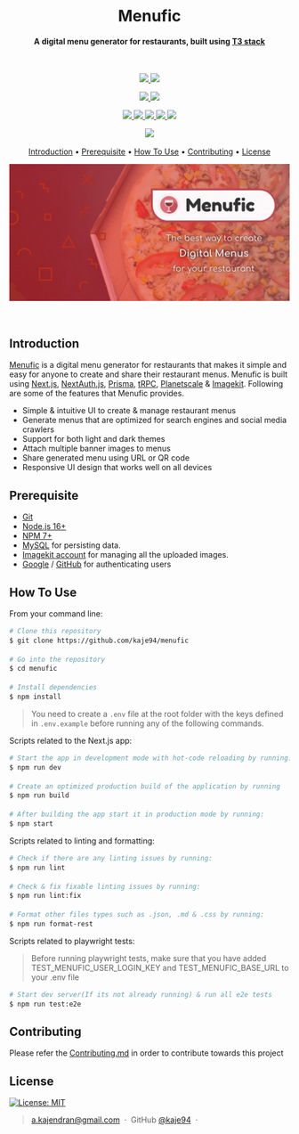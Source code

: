 <br>
<h1 align="center"> <b>Menufic</b> </h1> 
<h4 align="center">A digital menu generator for restaurants, built using <a href="https://create.t3.gg" target="_blank">T3 stack</a></h4>
<br>

<p align="center">
  <a href="https://gitter.im/Menufic/community?utm_source=badge&utm_medium=badge&utm_campaign=pr-badge">
    <img src="https://badges.gitter.im/Menufic/community.svg">
  </a>
  <a href="https://saythanks.io/to/a.kajendran">
    <img src="https://img.shields.io/badge/Say%20Thanks-!-1EAEDB.svg">
  </a>
</p>

<p align="center">
  <a href="https://github.com/kaje94/menufic/actions/workflows/checks.yml">
    <img src="https://github.com/kaje94/menufic/actions/workflows/checks.yml/badge.svg?branch=main">
  </a>
  <a href="https://github.com/kaje94/menufic/actions/workflows/tests.yml">
    <img src="https://github.com/kaje94/menufic/actions/workflows/tests.yml/badge.svg?branch=main">
  </a>
</p>

<p align="center">
  <a href="https://sonarcloud.io/component_measures?metric=Maintainability&id=kaje94_menufic">
    <img src="https://sonarcloud.io/api/project_badges/measure?project=kaje94_menufic&metric=sqale_rating">
  </a>
  <a href="https://sonarcloud.io/component_measures?metric=bugs&id=kaje94_menufic">
    <img src="https://sonarcloud.io/api/project_badges/measure?project=kaje94_menufic&metric=bugs">
  </a>
  <a href="https://sonarcloud.io/component_measures?metric=vulnerabilities&id=kaje94_menufic">
    <img src="https://sonarcloud.io/api/project_badges/measure?project=kaje94_menufic&metric=vulnerabilities">
  </a>
  <a href="https://sonarcloud.io/component_measures?metric=code_smells&id=kaje94_menufic">
    <img src="https://sonarcloud.io/api/project_badges/measure?project=kaje94_menufic&metric=code_smells">
  </a>
  <a href="https://sonarcloud.io/component_measures?metric=Reliability&id=kaje94_menufic">
    <img src="https://sonarcloud.io/api/project_badges/measure?project=kaje94_menufic&metric=reliability_rating">
  </a>
</p>

<p align="center">
  <img src="https://api.checklyhq.com/v1/badges/checks/b9184fcc-aba1-47be-ab53-6a6e44bfe47c?style=flat&theme=default">
</p>

<p align="center">
  <a href="#introduction">Introduction</a> •
  <a href="#prerequisite">Prerequisite</a> •
  <a href="#how-to-use">How To Use</a> •
  <a href="#contributing">Contributing</a> •
  <a href="#license">License</a>
</p>
<p align="center">
  <a href="https://menufic.com">
    <img alt="Menufic-Preview-Image" src="public/menufic_banner.jpg" width="1024">
  </a>
</p>
<br />

## Introduction

[Menufic](https://menufic.com) is a digital menu generator for restaurants that makes it simple and easy for anyone to create and share their restaurant menus. Menufic is built using [Next.js](https://nextjs.org), [NextAuth.js](https://next-auth.js.org), [Prisma](https://prisma.io), [tRPC](https://trpc.io), [Planetscale](https://planetscale.com) & [Imagekit](https://imagekit.io). Following are some of the features that Menufic provides.

-   Simple & intuitive UI to create & manage restaurant menus
-   Generate menus that are optimized for search engines and social media crawlers
-   Support for both light and dark themes
-   Attach multiple banner images to menus
-   Share generated menu using URL or QR code
-   Responsive UI design that works well on all devices

## Prerequisite

-   [Git](https://git-scm.com)
-   [Node.js 16+](https://nodejs.org/en/download/)
-   [NPM 7+](http://npmjs.com)
-   [MySQL](https://www.mysql.com) for persisting data.
-   [Imagekit account](https://imagekit.io) for managing all the uploaded images.
-   [Google](https://next-auth.js.org/providers/google) / [GitHub](https://next-auth.js.org/providers/github) for authenticating users

## How To Use

From your command line:

```bash
# Clone this repository
$ git clone https://github.com/kaje94/menufic

# Go into the repository
$ cd menufic

# Install dependencies
$ npm install
```

> You need to create a `.env` file at the root folder with the keys defined in `.env.example` before running any of the following commands.

Scripts related to the Next.js app:

```bash
# Start the app in development mode with hot-code reloading by running:
$ npm run dev

# Create an optimized production build of the application by running
$ npm run build

# After building the app start it in production mode by running:
$ npm start
```

Scripts related to linting and formatting:

```bash
# Check if there are any linting issues by running:
$ npm run lint

# Check & fix fixable linting issues by running:
$ npm run lint:fix

# Format other files types such as .json, .md & .css by running:
$ npm run format-rest
```

Scripts related to playwright tests:
> Before running playwright tests, make sure that you have added TEST_MENUFIC_USER_LOGIN_KEY and TEST_MENUFIC_BASE_URL to your .env file 

```bash
# Start dev server(If its not already running) & run all e2e tests
$ npm run test:e2e
```


## Contributing

Please refer the [Contributing.md](.github/CONTRIBUTING.md) in order to contribute towards this project

## License

[![License: MIT](https://img.shields.io/badge/License-MIT-yellow.svg)](LICENSE)

> [a.kajendran@gmail.com](mailto:a.kajendran@gmail.com) &nbsp;&middot;&nbsp;
> GitHub [@kaje94](https://github.com/kaje94) &nbsp;&middot;&nbsp;
